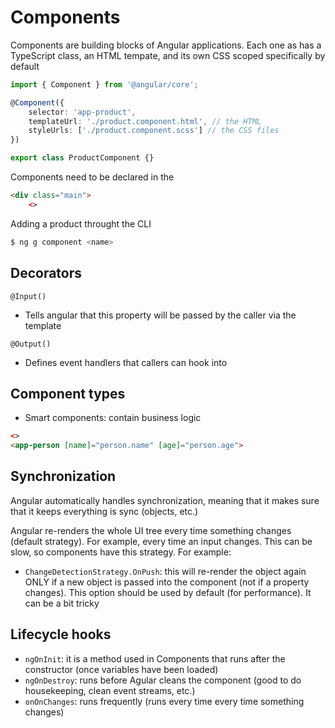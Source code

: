 # Components

Components are building blocks of Angular applications. Each one as has a TypeScript class, an HTML tempate, and its own CSS scoped specifically by default

```ts
import { Component } from '@angular/core';

@Component({
    selector: 'app-product',
    templateUrl: './product.component.html', // the HTML
    styleUrls: ['./product.component.scss'] // the CSS files
})

export class ProductComponent {}
```

Components need to be declared in the

```html
<div class="main">
    <>
```

Adding a product throught the CLI

```sh
$ ng g component <name>
```

## Decorators

`@Input()`
- Tells angular that this property will be passed by the caller via the template

`@Output()`
- Defines event handlers that callers can hook into

## Component types

- Smart components: contain business logic


```html
<>
<app-person [name]="person.name" [age]="person.age">
```

## Synchronization

Angular automatically handles synchronization, meaning that it makes sure that it keeps everything is sync (objects, etc.)

Angular re-renders the whole UI tree every time something changes (default strategy). For example, every time an input changes. This can be slow, so components have this strategy. For example:
- `ChangeDetectionStrategy.OnPush`: this will re-render the object again ONLY if a new object is passed into the component (not if a property changes). This option should be used by default (for performance). It can be a bit tricky

## Lifecycle hooks

- `ngOnInit`: it is a method used in Components that runs after the constructor (once variables have been loaded)
- `ngOnDestroy`: runs before Agular cleans the component (good to do housekeeping, clean event streams, etc.)
- `onOnChanges`: runs frequently (runs every time every time something changes)
